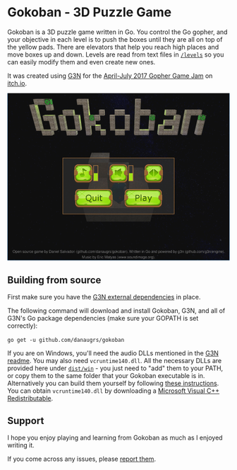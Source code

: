 # Gokoban - 3D Puzzle Game

Gokoban is a 3D puzzle game written in Go. You control the Go gopher, and your objective in each level is to push the boxes until they are all on top of the yellow pads. There are elevators that help you reach high places and move boxes up and down. Levels are read from text files in [`/levels`](levels) so you can easily modify them and even create new ones.

It was created using [G3N](https://github.com/g3n/engine) for the [April-July 2017 Gopher Game Jam](https://itch.io/jam/gopher-jam) on [itch.io](https://itch.io).

![Gokoban Screenshots](dist/screenshots.gif)

## Building from source

First make sure you have the [G3N external dependencies](https://github.com/g3n/engine#dependencies) in place.

The following command will download and install Gokoban, G3N, and all of G3N's Go package dependencies (make sure your GOPATH is set correctly):

`go get -u github.com/danaugrs/gokoban`

If you are on Windows, you'll need the audio DLLs mentioned in the [G3N readme](https://github.com/g3n/engine#dependencies).
You may also need `vcruntime140.dll`. All the necessary DLLs are provided here under [`dist/win`](dist/win) - you just need to "add" them to your PATH, or copy them to the same folder that your Gokoban executable is in. Alternatively you can build them yourself by following [these instructions](https://github.com/g3n/windows_audio_dlls). You can obtain `vcruntime140.dll` by downloading a [Microsoft Visual C++ Redistributable](https://support.microsoft.com/en-us/help/2977003/the-latest-supported-visual-c-downloads).

## Support

I hope you enjoy playing and learning from Gokoban as much as I enjoyed writing it.

If you come across any issues, please [report them](https://github.com/danaugrs/gokoban/issues).
